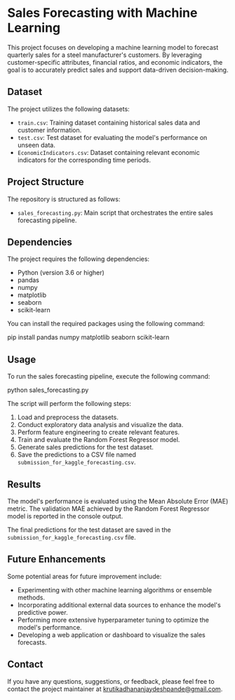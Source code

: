 # Sales Forecasting with Machine Learning

This project focuses on developing a machine learning model to forecast quarterly sales for a steel manufacturer's customers. By leveraging customer-specific attributes, financial ratios, and economic indicators, the goal is to accurately predict sales and support data-driven decision-making.

## Dataset

The project utilizes the following datasets:

- `train.csv`: Training dataset containing historical sales data and customer information.
- `test.csv`: Test dataset for evaluating the model's performance on unseen data.
- `EconomicIndicators.csv`: Dataset containing relevant economic indicators for the corresponding time periods.

## Project Structure

The repository is structured as follows:

- `sales_forecasting.py`: Main script that orchestrates the entire sales forecasting pipeline.

## Dependencies

The project requires the following dependencies:

- Python (version 3.6 or higher)
- pandas
- numpy
- matplotlib
- seaborn
- scikit-learn

You can install the required packages using the following command:

pip install pandas numpy matplotlib seaborn scikit-learn

## Usage

To run the sales forecasting pipeline, execute the following command:

python sales_forecasting.py

The script will perform the following steps:

1. Load and preprocess the datasets.
2. Conduct exploratory data analysis and visualize the data.
3. Perform feature engineering to create relevant features.
4. Train and evaluate the Random Forest Regressor model.
5. Generate sales predictions for the test dataset.
6. Save the predictions to a CSV file named `submission_for_kaggle_forecasting.csv`.

## Results

The model's performance is evaluated using the Mean Absolute Error (MAE) metric. The validation MAE achieved by the Random Forest Regressor model is reported in the console output.

The final predictions for the test dataset are saved in the `submission_for_kaggle_forecasting.csv` file.

## Future Enhancements

Some potential areas for future improvement include:

- Experimenting with other machine learning algorithms or ensemble methods.
- Incorporating additional external data sources to enhance the model's predictive power.
- Performing more extensive hyperparameter tuning to optimize the model's performance.
- Developing a web application or dashboard to visualize the sales forecasts.

## Contact

If you have any questions, suggestions, or feedback, please feel free to contact the project maintainer at [krutikadhananjaydeshpande@gmail.com](mailto:krutikadhananjaydeshpande@gmail.com).
